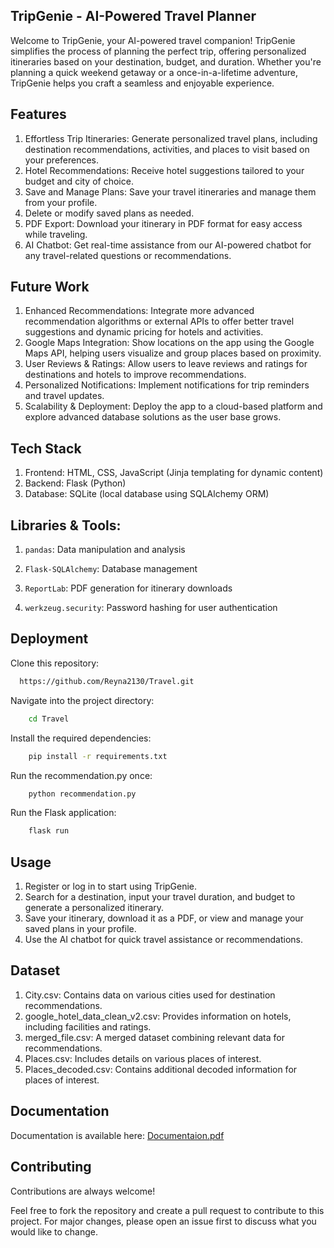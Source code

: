 
## TripGenie - AI-Powered Travel Planner

Welcome to TripGenie, your AI-powered travel companion! TripGenie simplifies the process of planning the perfect trip, offering personalized itineraries based on your destination, budget, and duration. Whether you're planning a quick weekend getaway or a once-in-a-lifetime adventure, TripGenie helps you craft a seamless and enjoyable experience.


## Features

1. Effortless Trip Itineraries: Generate personalized travel plans, including destination recommendations, activities, and places to visit based on your preferences.
2. Hotel Recommendations: Receive hotel suggestions tailored to your budget and city of choice.
3. Save and Manage Plans: Save your travel itineraries and manage them from your profile. 
4. Delete or modify saved plans as needed.
5. PDF Export: Download your itinerary in PDF format for easy access while traveling.
6. AI Chatbot: Get real-time assistance from our AI-powered chatbot for any travel-related questions or recommendations.


## Future Work
1. Enhanced Recommendations: Integrate more advanced recommendation algorithms or external APIs to offer better travel suggestions and dynamic pricing for hotels and activities.
2. Google Maps Integration: Show locations on the app using the Google Maps API, helping users visualize and group places based on proximity.
3. User Reviews & Ratings: Allow users to leave reviews and ratings for destinations and hotels to improve recommendations.
4. Personalized Notifications: Implement notifications for trip reminders and travel updates.
5. Scalability & Deployment: Deploy the app to a cloud-based platform and explore advanced database solutions as the user base grows.


## Tech Stack

1. Frontend: HTML, CSS, JavaScript (Jinja templating for dynamic content)
2. Backend: Flask (Python)
3. Database: SQLite (local database using SQLAlchemy ORM)


## Libraries & Tools:

1. `pandas`: Data manipulation and analysis

2. `Flask-SQLAlchemy`: Database management

3. `ReportLab`: PDF generation for itinerary downloads

4. `werkzeug.security`: Password hashing for user authentication


## Deployment

Clone this repository:

```bash
  https://github.com/Reyna2130/Travel.git
```

Navigate into the project directory:

```bash
    cd Travel
```

Install the required dependencies:
```bash
    pip install -r requirements.txt
```

Run the recommendation.py once:
```bash
    python recommendation.py
```
    
Run the Flask application:
```bash
    flask run
```


## Usage
1. Register or log in to start using TripGenie.
2. Search for a destination, input your travel duration, and budget to generate a personalized itinerary.
3. Save your itinerary, download it as a PDF, or view and manage your saved plans in your profile.
4. Use the AI chatbot for quick travel assistance or recommendations.


## Dataset

1. City.csv: Contains data on various cities used for destination recommendations.
2. google_hotel_data_clean_v2.csv: Provides information on hotels, including facilities and ratings.
3. merged_file.csv: A merged dataset combining relevant data for recommendations.
4. Places.csv: Includes details on various places of interest.
5. Places_decoded.csv: Contains additional decoded information for places of interest.

## Documentation

Documentation is available here: [Documentaion.pdf](Documentation.pdf)


## Contributing

Contributions are always welcome!

Feel free to fork the repository and create a pull request to contribute to this project. For major changes, please open an issue first to discuss what you would like to change.
